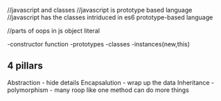 //javascript and classes
//javascript is prototype based language
//javascript has the classes intriduced in es6 prototype-based language

//parts of oops in js
object literal

-constructor function
-prototypes
-classes
-instances(new,this)

## 4 pillars
Abstraction  - hide details
Encapsalution  - wrap up the data
Inheritance - 
polymorphism  - many roop like one method can do more things